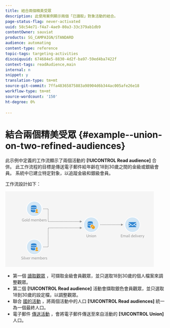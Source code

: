 ```yaml
---
title: 結合兩個精美受眾
description: 此使用案例顯示兩個「已讀取」對象活動的結合。
page-status-flag: never-activated
uuid: 58c54e71-f4a7-4ae9-80a3-33c379ab1db9
contentOwner: sauviat
products: SG_CAMPAIGN/STANDARD
audience: automating
content-type: reference
topic-tags: targeting-activities
discoiquuid: 674684e5-8830-4d2f-ba97-59ed4ba7422f
context-tags: readAudience,main
internal: n
snippet: y
translation-type: tm+mt
source-git-commit: 7ffa48365875883a98904d6b344ac005afe26e18
workflow-type: tm+mt
source-wordcount: '150'
ht-degree: 0%

---
```



# 結合兩個精美受眾 {#example--union-on-two-refined-audiences}

此示例中定義的工作流顯示了兩個活動的 **[!UICONTROL Read audience]** 合併。 此工作流程的目標是傳送電子郵件給年齡在18到30歲之間的金級或銀級會員。 系統中已建立特定對象，以追蹤金級和銀級會員。

工作流設計如下：

![](assets/readaudience_activity_example1.png)

* 第一個 [讀取觀眾](../../automating/using/read-audience.md) ，可擷取金級會員觀眾，並只選取18到30歲的個人檔案來調整觀眾。
* 第二個 **[!UICONTROL Read audience]** 活動會擷取銀色會員觀眾，並只選取18到30歲的設定檔，以調整觀眾。
* 聯合 [國的活動](../../automating/using/union.md) ，將兩個活動中的人口 **[!UICONTROL Read audiences]** 統一為一個最終人口。
* 電子郵件 [傳送活動](../../automating/using/email-delivery.md) ，會將電子郵件傳送至來自活動的 **[!UICONTROL Union]** 人口。
